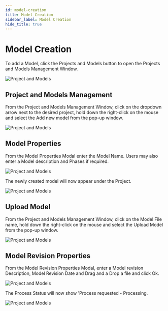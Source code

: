 ```yaml
---
id: model-creation
title: Model Creation
sidebar_label: Model Creation
hide_title: true
---
```


# Model Creation

To add a Model, click the Projects and Models button to open the Projects and Models Management Window.

![Project and Models](/img/project-and-models.png)

## Project and Models Management

From the Project and Models Management Window, click on the dropdown arrow next to the desired project, hold down
the right-click on the mouse and select the Add new model from the pop-up window.

![Project and Models](/img/model-add.png)

## Model Properties

From the Model Properties Modal enter the Model Name. Users may also enter a Model description and Phases if required.

![Project and Models](/img/model-properties.png)

The newly created model will now appear under the Project.

![Project and Models](/img/model-new.png)

## Upload Model

From the Project and Models Management Window, click on the Model File name, hold down
the right-click on the mouse and select the Upload Model from the pop-up window.

![Project and Models](/img/model-upload.png)

## Model Revision Properties

From the Model Revision Properties Modal, enter a Model revision Description, Model Revision Date and Drag and a Drop a file and click Ok.

![Project and Models](/img/model-revision.png)

The Process Status will now show 'Process requested - Processing.

![Project and Models](/img/models-process-requested.png)
